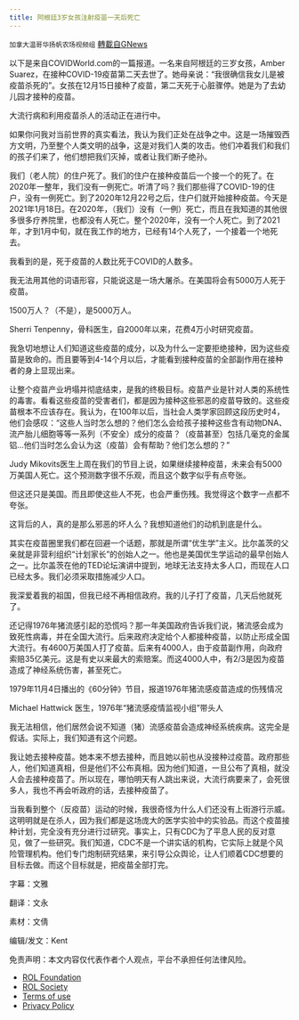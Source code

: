 ```yaml
---
title: 阿根廷3岁女孩注射疫苗一天后死亡
---
```

`加拿大温哥华扬帆农场视频组` [轉載自GNews](https://gnews.org/zh-hans/1816245/)

以下是来自COVIDWorld.com的一篇报道。一名来自阿根廷的三岁女孩，Amber Suarez，在接种COVID-19疫苗第二天去世了。她母亲说：“我很确信我女儿是被疫苗杀死的”。女孩在12月15日接种了疫苗，第二天死于心脏骤停。她是为了去幼儿园才接种的疫苗。

大流行病和利用疫苗杀人的活动正在进行中。

如果你问我对当前世界的真实看法，我认为我们正处在战争之中。这是一场摧毁西方文明，乃至整个人类文明的战争，这是对我们人类的攻击。他们冲着我们和我们的孩子们来了，他们想把我们灭掉，或者让我们断子绝孙。

我们（老人院）的住户死了。我们的住户在接种疫苗后一个接一个的死了。在2020年一整年，我们没有一例死亡。听清了吗？我们那些得了COVID-19的住户，没有一例死亡。到了2020年12月22号之后，住户们就开始接种疫苗。今天是2021年1月18日。在2020年，（我们）没有（一例）死亡，而且在我知道的其他很多很多疗养院里，也都没有人死亡。整个2020年，没有一个人死亡。到了2021年，才到1月中旬，就在我工作的地方，已经有14个人死了，一个接着一个地死去。

我看到的是，死于疫苗的人数比死于COVID的人数多。

我无法用其他的词语形容，只能说这是一场大屠杀。在美国将会有5000万人死于疫苗。

1500万人？（不是），是5000万人。

Sherri Tenpenny，骨科医生，自2000年以来，花费4万小时研究疫苗。

我急切地想让人们知道这些疫苗的成分，以及为什么一定要拒绝接种，因为这些疫苗是致命的。而且要等到4-14个月以后，才能看到接种疫苗的全部副作用在接种者的身上显现出来。

让整个疫苗产业坍塌并彻底结束，是我的终极目标。疫苗产业是针对人类的系统性的毒害。看看这些疫苗的受害者们，都是因为接种这些邪恶的疫苗导致的。这些疫苗根本不应该存在。我认为，在100年以后，当社会人类学家回顾这段历史时4，他们会感叹：“这些人当时怎么想的？他们怎么会给孩子接种这些含有动物DNA、流产胎儿细胞等等一系列（不安全）成分的疫苗？（疫苗甚至）包括几毫克的金属铝…他们当时怎么会认为这（疫苗）会有帮助？他们怎么想的？”

Judy Mikovits医生上周在我们的节目上说，如果继续接种疫苗，未来会有5000万美国人死亡。这个预测数字很不乐观，而且这个数字似乎有点夸张。

但这还只是美国。而且即使这些人不死，也会严重伤残。我觉得这个数字一点都不夸张。

这背后的人，真的是那么邪恶的坏人么？我想知道他们的动机到底是什么。

其实在疫苗圈里我们都在回避一个话题，那就是所谓“优生学”主义。比尔盖茨的父亲就是非营利组织“计划家长”的创始人之一。他也是美国优生学运动的最早创始人之一。比尔盖茨在他的TED论坛演讲中提到，地球无法支持太多人口，而现在人口已经太多。我们必须采取措施减少人口。

我深爱着我的祖国，但我已经不再相信政府。我的儿子打了疫苗，几天后他就死了。

还记得1976年猪流感引起的恐慌吗？那一年美国政府告诉我们说，猪流感会成为致死性病毒，并在全国大流行。后来政府决定给个人都接种疫苗，以防止形成全国大流行。有4600万美国人打了疫苗。后来有4000人，由于疫苗副作用，向政府索赔35亿美元。这是有史以来最大的索赔案。而这4000人中，有2/3是因为疫苗造成了神经系统伤害，甚至死亡。

1979年11月4日播出的《60分钟》节目，报道1976年猪流感疫苗造成的伤残情况

Michael Hattwick 医生，1976年“猪流感疫情监视小组”带头人

我无法相信，他们居然会说不知道（猪）流感疫苗会造成神经系统疾病。这完全是假话。实际上，我们知道有这个问题。

我让她去接种疫苗。她本来不想去接种，而且她以前也从没接种过疫苗。政府那些人，他们知道真相，但是他们不公布真相。因为他们知道，一旦公布了真相，就没人会去接种疫苗了。所以现在，哪怕明天有人跳出来说，大流行病要来了，会死很多人，我也不再会听政府的话，去接种疫苗了。

当我看到整个（反疫苗）运动的时候，我很奇怪为什么人们还没有上街游行示威。这明明就是在杀人，因为我们都是这场庞大的医学实验中的实验品。而这个疫苗接种计划，完全没有充分进行过研究。事实上，只有CDC为了平息人民的反对意见，做了一些研究。我们知道，CDC不是一个讲实话的机构，它实际上就是个风险管理机构。他们专门炮制研究结果，来引导公众舆论，让人们顺着CDC想要的目标去做。而这个目标就是，把疫苗全部打完。

字幕：文雅

翻译：文永

素材：文倩

编辑/发文：Kent

 

免责声明：本文内容仅代表作者个人观点，平台不承担任何法律风险。

- [ROL Foundation](https://rolfoundation.org/)
- [ROL Society](https://rolsociety.org/)
- [Terms of use](https://gnews.org/terms-of-use-3/)
- [Privacy Policy](https://gnews.org/privacy-policy/)
